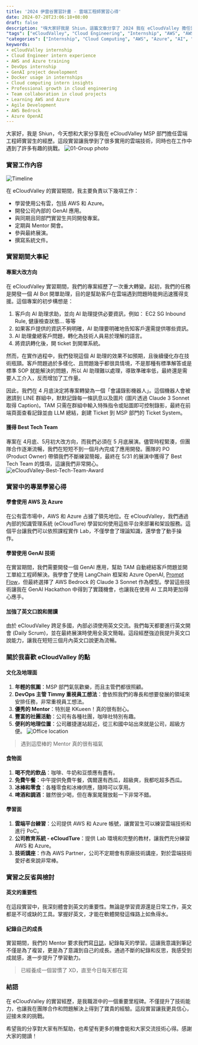 ```yaml
---
title: '2024 伊雲谷實習計畫 - 雲端工程師實習心得'
date: 2024-07-20T23:06:18+08:00
draft: false
description: "嗨大家好我是 Shiun，這篇文章分享了 2024 我在 eCloudValley 擔任雲端工程師實習生的心得和歷程。分享了在 AWS、Azure、DevOps 及 GenAI 專案中的經歷與個人成長"
"tags": ["eCloudValley", "Cloud Engineering", "Internship", "AWS", "AWS Bedrock", "Azure", "Azure OpenAI", "OpenAI", "Claude", "DevOps", "GenAI", "Docker", "Team Collaboration", "Scrum", "Agile Development"]
"categories": ["Internship", "Cloud Computing", "AWS", "Azure", "AI", "GenAI", "Scrum", "Agile Development"]
keywords:
- eCloudValley internship
- Cloud Engineer intern experience
- AWS and Azure training
- DevOps internship
- GenAI project development
- Docker usage in internships
- Cloud computing intern insights
- Professional growth in cloud engineering
- Team collaboration in cloud projects
- Learning AWS and Azure
- Agile Development
- AWS Bedrock
- Azure OpenAI
---
```


大家好，我是 Shiun，今天想和大家分享我在 eCloudValley MSP 部門擔任雲端工程師實習生的經歷。這段實習讓我學到了很多實用的雲端技術，同時也在工作中遇到了許多有趣的挑戰。
![01-Group photo](https://github.com/user-attachments/assets/c807fa99-33c0-4cf6-bb0e-35c6172e6c8c)

### 實習工作內容

![Timeline](https://github.com/user-attachments/assets/451ee722-6348-437a-bf83-fdfde56a57e4)

在 eCloudValley 的實習期間，我主要負責以下幾項工作：

- 學習使用公有雲，包括 AWS 和 Azure。
- 開發公司內部的 GenAI 應用。
- 與同期且同部門實習生共同開發專案。
- 定期與 Mentor 開會。
- 參與最終展演。
- 撰寫系統文件。


### 實習期間大事紀

#### 專案大改方向

在 eCloudValley 實習期間，我們的專案經歷了一次重大轉變。起初，我們的任務是開發一個 AI Bot 開單助理，目的是幫助客戶在雲端遇到問題時能夠迅速獲得支援。這個專案的初步構想是：

1. 客戶向 AI 助理求助，並向 AI 助理提供必要資訊，例如： EC2 SG Inbound Rule, 健康檢查狀態... 等等
2. 如果客戶提供的資訊不夠明確，AI 助理要明確地告知客戶還需提供哪些資訊。
3. AI 助理彙總客戶問題，轉化為技術人員易於理解的語言。
4. 將資訊轉化後，開 ticket 到開單系統。

然而，在實作過程中，我們發現這個 AI 助理的效果不如預期，且後續優化存在技術瓶頸。客戶問題過於多樣化、且問題幾乎都很具情境，不是那種有標準解答或是標準 SOP 就能解決的問題，所以 AI 助理難以處理，導致準確率低，最終還是需要人工介入，反而增加了工作量。

因此，我們在 4 月底決定將專案轉變為一個「會議錄影機器人」。這個機器人會被邀請到 LINE 群組中，默默記錄每一條訊息以及圖片 (圖片透過 Claude 3 Sonnet 取得 Caption)。TAM 只需在群組中輸入特殊指令或貼圖即可控制錄影，最終在前端頁面查看記錄並由 LLM 總結，創建 Ticket 到 MSP 部門的 Ticket System。

#### 獲得 Best Tech Team

專案在 4月底、5月初大改方向，而我們必須在 5 月底展演。儘管時程緊湊，但團隊合作逐漸流暢，我們在短短不到一個月內完成了應用開發。團隊的 PO (Product Owner) 帶領我們不斷練習簡報，最終在 5/31 的展演中獲得了 Best Tech Team 的獎項，這讓我們非常開心。
![eCloudValley-Best-Tech-Team-Award](https://github.com/user-attachments/assets/3844d169-11ef-4bce-8737-4b78bf84f928)

### 實習中的專業學習心得

#### 學會使用 AWS 及 Azure

在公有雲市場中，AWS 和 Azure 占據了領先地位。在 eCloudValley，我們通過內部的知識管理系統 (eCloudTure) 學習如何使用這些平台來部署和架設服務。這個平台讓我們可以依照課程實作 Lab，不僅學會了理論知識，還學會了動手操作。

#### 學習使用 GenAI 技術

在實習期間，我們需要開發一個 GenAI 應用，幫助 TAM 自動總結客戶問題並開工單給工程師解決。我學會了使用 LangChain 框架和 Azure OpenAI, [Prompt Flow](https://microsoft.github.io/promptflow/)，但最終選擇了 AWS Bedrock 的 Claude 3 Sonnet 作為模型。學習這些技術讓我在 GenAI Hackathon 中得到了實踐機會，也讓我在使用 AI 工具時更加得心應手。

#### 加強了英文口說和閱讀

由於 eCloudValley 跨足多國，內部必須使用英文交流。我們每天都要進行英文開會 (Daily Scrum)，並在最終展演時使用全英文簡報。這段經歷強迫我提升英文口說能力，讓我在短短三個月內英文口說更為流暢。

### 關於我喜歡 eCloudValley 的點

#### 文化及地理面

1. **年輕的氛圍**：MSP 部門氣氛歡樂，而且主管們都很照顧。
2. **DevOps 主管 Timmy 重視員工想法**：會依照我們的專長和想要發展的領域來安排任務，非常重視員工想法。
3. **優秀的 Mentor**：特別是 KKueen！真的很有耐心。
4. **豐富的社團活動**：公司有各種社團，咖啡社特別有趣。
5. **便利的地理位置**：公司離捷運站超近，從三和國中站出來就是公司，超級方便。
![Office location](https://github.com/user-attachments/assets/44b8f115-ec6b-4390-ac30-a5d2ecb3c38c)

> 遇到這麼棒的 Mentor 真的很有福氣

#### 食物面

1. **喝不完的飲品**：咖啡、牛奶和豆漿應有盡有。
2. **免費午餐**：中午提供免費午餐，偶爾還有西瓜，超級爽，我都吃超多西瓜。
3. **冰棒和零食**：各種零食和冰棒供應，隨時可以享用。
4. **啤酒和調酒**：雖然很少喝，但在專案尾聲放鬆一下非常不錯。

#### 學習面

1. **雲端平台練習**：公司提供 AWS 和 Azure 帳號，讓實習生可以練習雲端技術和進行 PoC。
2. **公司教育系統 - eCloudTure**：提供 Lab 環境和完整的教材，讓我們充分練習 AWS 和 Azure。
3. **技術講座**：作為 AWS Partner，公司不定期會有原廠技術講座，對於雲端技術愛好者來說非常棒。

### 實習之反省與檢討

#### 英文的重要性

在這段實習中，我深刻體會到英文的重要性。無論是學習資源還是日常工作，英文都是不可或缺的工具。掌握好英文，才能在軟體開發這條路上如魚得水。

#### 紀錄自己的成長

實習期間，我們的 Mentor 要求我們寫[日誌](https://shiun.notion.site/Shiun-s-Learning-Journal-ded4cd4a3efd47b2805f2f99dee8f9a1)，紀錄每天的學習。這讓我意識到筆記不僅是為了複習，更是為了意識到自己的成長。通過不斷的紀錄和反思，我感受到成就感，進一步提升了學習動力。

> 已經養成一個習慣了 XD，直至今日每天都在寫

### 結語

在 eCloudValley 的實習經歷，是我職涯中的一個重要里程碑。不僅提升了技術能力，也讓我在團隊合作和問題解決上得到了寶貴的經驗。這段實習讓我更具信心，迎接未來的挑戰。

希望我的分享對大家有所幫助，也希望有更多的機會能和大家交流技術心得。感謝大家的閱讀！
